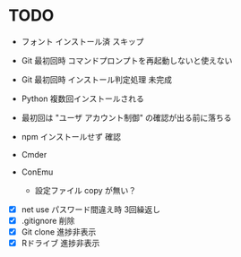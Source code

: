 # TODO

- フォント インストール済 スキップ
- Git 最初回時 コマンドプロンプトを再起動しないと使えない
- Git 最初回時 インストール判定処理 未完成
- Python 複数回インストールされる

- 最初回は "ユーザ アカウント制御" の確認が出る前に落ちる
- npm インストールせず 確認

- Cmder
- ConEmu
  - 設定ファイル copy が無い？

- [x] net use パスワード間違え時 3回繰返し
- [x] .gitignore 削除
- [x] Git clone 進捗非表示
- [x] Rドライブ 進捗非表示
